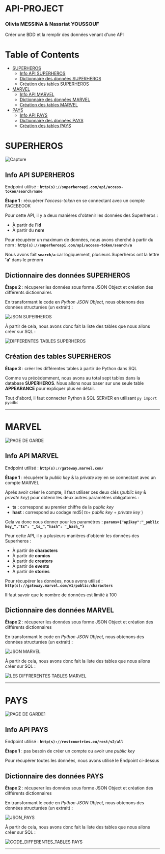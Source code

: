 # API-PROJECT
### Olivia MESSINA & Nassriat YOUSSOUF
 Créer une BDD et la remplir des données venant d'une API 

# Table of Contents
  * [SUPERHEROS](#SUPERHEROS)
     - [Info API SUPERHEROS](#Info-API-SUPERHEROS)
     - [Dictionnaire des données SUPERHEROS](#Dictionnaire-des-données-SUPERHEROS)
     - [Création des tables SUPERHEROS](#Création-des-tables-SUPERHEROS)
  * [MARVEL](#MARVEL)
     - [Info API MARVEL](#Info-API-MARVEL)
     - [Dictionnaire des données MARVEL](#Dictionnaire-des-données-MARVEL)
     - [Création des tables MARVEL](#Création-des-tables-MARVEL)
  * [PAYS](#PAYS)
     - [Info API PAYS](#Info-API-PAYS)
     - [Dictionnaire des données PAYS](#Dictionnaire-des-données-PAYS)
     - [Création des tables PAYS](#Création-des-tables-PAYS)
  
  # SUPERHEROS
  ![Capture](https://user-images.githubusercontent.com/74513460/103438065-0ff7bd00-4c2f-11eb-80ee-e2814fca8078.PNG)
  
  ## Info API SUPERHEROS
  Endpoint utilisé : **`http(s)://superheroapi.com/api/access-token/search/name`**
  
  **Étape 1** : récupérer l'_access-token_ en se connectant avec un compte FACEBEOOK 
  
  Pour cette API, il y a deux manières d'obtenir les données des Superheros :
  + À partir de l'**id**
  + À partir du **nom**
  
  Pour récupérer un maximum de données, nous avons cherché à partir du nom : **`http(s)://superheroapi.com/api/access-token/search/a`**
  
  Nous avons fait **`search/a`** car logiquement, plusieurs Superheros ont la lettre **'a'** dans le prénom 
  
  ## Dictionnaire des données SUPERHEROS
  **Étape 2** : récuperer les données sous forme JSON Object et création des différents dictionnaires 
  
  En transformant le code en _Python JSON Object_, nous obtenons des données structurées (un extrait) :
  
  ![JSON SUPERHEROS](https://user-images.githubusercontent.com/74513460/103439914-77b70380-4c41-11eb-97ea-bb0f8fb8bcb7.PNG)
  
  À partir de cela, nous avons donc fait la liste des tables que nous allons créer sur SQL :
  
  ![DIFFERENTES TABLES SUPERHEROS](https://user-images.githubusercontent.com/74513460/103440004-61f60e00-4c42-11eb-8fc0-08253a64f9d1.PNG)
  
  ## Création des tables SUPERHEROS
  **Étape 3** : créer les différentes tables à partir de Python dans SQL
  
  Comme vu précédemment, nous avons au total sept tables dans la database **SUPERHEROS**.
  Nous allons nous baser sur une seule table **APPEARANCE** pour expliquer plus en détail.
  
  Tout d'abord, il faut connecter Python à SQL SERVER en utilisant ``` py import pyodbc ```
 
  
  
  
  ---
  
   # MARVEL
  ![PAGE DE GARDE](https://user-images.githubusercontent.com/74513460/103438125-b6dc5900-4c2f-11eb-90c2-972255a1aaa5.PNG)

   ## Info API MARVEL
   Endpoint utilisé : **`http(s)://gateway.marvel.com/`**
   
   **Étape 1** : récupérer la _public key_ & la _private key_ en se connectant avec un compte MARVEL 
   
   Après avoir créer le compte, il faut utiliser ces deux clés (_public key_ & _private key_) pour obtenir les deux autres paramètres obligatoires :
   
  + **ts** : correspond au premier chiffre de la _public key_
  + **hast** : correspond au codage md5( _ts_+ _public key_ + _private key_ )
   
  Cela va donc nous donner pour les paramètres : **```params={"apikey":"_public key_","ts": "_ts_","hash": "_hash_"}```**
  
  Pour cette API, il y a plusieurs manières d'obtenir les données des Superheros :
  + À partir de **characters**
  + À partir de **comics**
  + À partir de **creators**
  + À partir de **events**
  + À partir de **stories**
  
  Pour récupérer les données, nous avons utilisé : **`http(s)://gateway.marvel.com/v1/public/characters`**
  
  Il faut savoir que le nombre de données est limité à 100 
  
  ## Dictionnaire des données MARVEL
  **Étape 2** : récuperer les données sous forme JSON Object et création des différents dictionnaires 
  
  En transformant le code en _Python JSON Object_, nous obtenons des données structurées (un extrait) :
  
  ![JSON MARVEL](https://user-images.githubusercontent.com/74513460/103439922-82719880-4c41-11eb-86e6-60f7bf57327e.PNG)
  
  À partir de cela, nous avons donc fait la liste des tables que nous allons créer sur SQL :
  
  ![LES DIFFRERENTES TABLES MARVEL](https://user-images.githubusercontent.com/74513460/103439985-47bc3000-4c42-11eb-98a2-f440e7c916c2.PNG)
  
   

  ---
  
   # PAYS
  ![PAGE DE GARDE1](https://user-images.githubusercontent.com/74513460/103438112-acba5a80-4c2f-11eb-9f9d-d9cbecfdab6f.PNG)
  
  ## Info API PAYS
  
  Endpoint utilisé : **`http(s)://restcountries.eu/rest/v2/all`**
   
  **Étape 1** : pas besoin de créer un compte ou avoir une _public key_
   
  Pour récupérer toutes les données, nous avons utilisé le Endpoint ci-dessus
  
  ## Dictionnaire des données PAYS
  **Étape 2** : récuperer les données sous forme JSON Object et création des différents dictionnaires 
  
  En transformant le code en _Python JSON Object_, nous obtenons des données structurées (un extrait) :
  
  ![JSON_PAYS](https://user-images.githubusercontent.com/74513460/103439918-7d144e00-4c41-11eb-9bec-5c7749220dab.PNG)
  
  À partir de cela, nous avons donc fait la liste des tables que nous allons créer sur SQL :
  
  ![CODE_DIFFERENTES_TABLES PAYS](https://user-images.githubusercontent.com/74513460/103439996-53a7f200-4c42-11eb-9159-345a6db26d6d.PNG)
  
  ---
